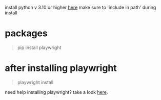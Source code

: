 install python v 3.10 or higher [here](https://www.python.org/downloads/)
make sure to 'include in path' during install

# packages
> pip install playwright 
# after installing playwright
> playwright install 

need help installing playwright?
take a look [here](https://playwright.dev/python/docs/intro).
